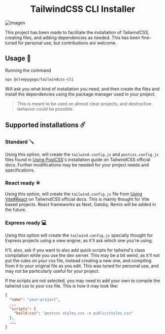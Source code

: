 <h1 align="center">TailwindCSS CLI Installer</h1>

![imagen](https://github.com/Sleepy-gogo/tailwind-install/assets/62667318/2613ca1b-812c-4cc3-a397-6deed45784e6)


This project has been made to facilitate the installation of TailwindCSS, creating files, and adding dependencies as needed. This has been fine-tuned for personal use, but contributions are welcome.

## Usage 📖

Running the command

```bash
npx @sleepygogo/tailwindcss-cli
```

Will ask you what kind of installation you need, and then create the files and install the dependencies using the package manager used in your project.

> This is meant to be used on almost clear projects, and destructive behavior could be possible.

## Supported installations ☄️

### Standard 🪛

Using this option, will create the `tailwind.config.js` and `postcss.config.js` files found in [Using PostCSS](https://tailwindcss.com/docs/installation/using-postcss)'s installation guide on TailwindCSS official docs. Further modifications may be needed for your project needs and specifications.

### React ready ⚛️

Using this option, will create the `tailwind.config.js` file from [Using Vite#React](https://tailwindcss.com/docs/guides/vite#react) on TailwindCSS official docs. This is mainly thought for Vite based projects. React frameworks as Next, Gatsby, Remix will be added in the future.

### Express ready 💻

Using this option will create the `tailwind.config.js` specially thought for Express projects using a view engine, as it'll ask which one you're using.

It'll, also, ask if you want to also add quick scripts for tailwind's class compilation while you use the dev server. This may be a bit weird, as it'll not put the rules on your css file, instead creating a new one, and compiling from it to your original file as you edit. This was tuned for personal use, and may not be particularly useful for your project.

If the scripts are not selected, you may need to add your own to compile the tailwind css to your css file. This is how it may look like:

```json
{
  "name": "your-project",
  ...
  "scripts": {
    "build:css": "postcss styles.css -o public/styles.css"
  },
  ...
}
```
